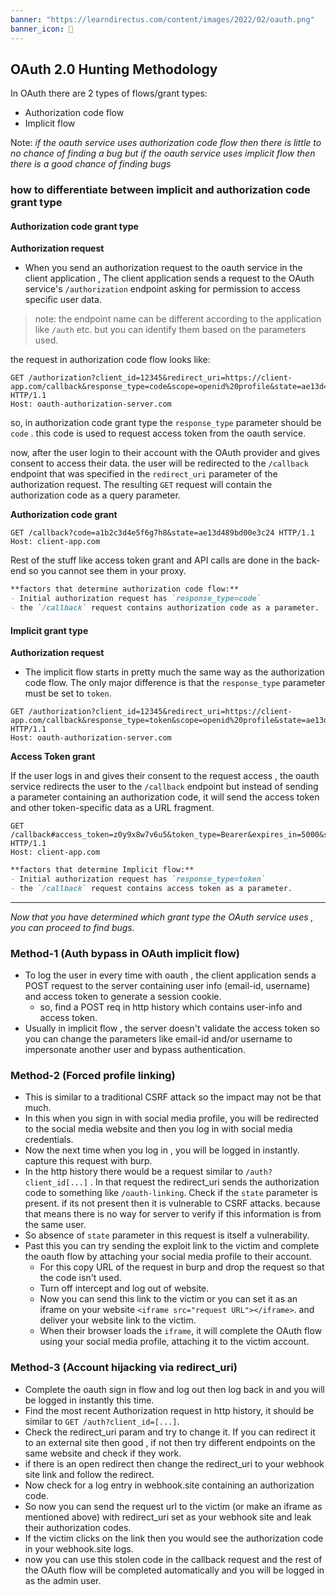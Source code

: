 ```yaml
---
banner: "https://learndirectus.com/content/images/2022/02/oauth.png"
banner_icon: 🔐
---
```

## OAuth 2.0 Hunting Methodology
In OAuth there are 2 types of flows/grant types:
- Authorization code flow
- Implicit flow

Note: *if the oauth service uses authorization code flow then there is little to no chance of finding a bug but if the oauth service uses implicit flow then there is a good chance of finding bugs*

### how to differentiate between implicit and authorization code grant type

#### Authorization code grant type

**Authorization request**
- When you send an authorization request to the oauth service in the client application , The client application sends a request to the OAuth service's `/authorization` endpoint asking for permission to access specific user data.

>note: the endpoint name can be different according to the application like `/auth` etc. but you can identify them based on the parameters used.

the request in authorization code flow looks like:

```
GET /authorization?client_id=12345&redirect_uri=https://client-app.com/callback&response_type=code&scope=openid%20profile&state=ae13d489bd00e3c24 HTTP/1.1 
Host: oauth-authorization-server.com
```

so, in authorization code grant type the `response_type` parameter should be `code` . this code is used to request access token from the oauth service.

now, after the user login to their account with the OAuth provider and gives consent to access their data. the user will be redirected to the `/callback` endpoint that was specified in the `redirect_uri` parameter of the authorization request. The resulting `GET` request will contain the authorization code as a query parameter.

**Authorization code grant**

```
GET /callback?code=a1b2c3d4e5f6g7h8&state=ae13d489bd00e3c24 HTTP/1.1 
Host: client-app.com
```

Rest of the stuff like access token grant and API calls are done in the back-end so you cannot see them in your proxy.

```md
**factors that determine authorization code flow:**
- Initial authorization request has `response_type=code`
- the `/callback` request contains authorization code as a parameter.
```

#### Implicit grant type

**Authorization request**
- The implicit flow starts in pretty much the same way as the authorization code flow. The only major difference is that the `response_type` parameter must be set to `token`.

```
GET /authorization?client_id=12345&redirect_uri=https://client-app.com/callback&response_type=token&scope=openid%20profile&state=ae13d489bd00e3c24 HTTP/1.1 
Host: oauth-authorization-server.com
```

**Access Token grant**

If the user logs in and gives their consent to the request access , the oauth service redirects the user to the `/callback` endpoint but instead of sending a parameter containing an authorization code, it will send the access token and other token-specific data as a URL fragment.

```
GET /callback#access_token=z0y9x8w7v6u5&token_type=Bearer&expires_in=5000&scope=openid%20profile&state=ae13d489bd00e3c24 HTTP/1.1 
Host: client-app.com
```


```md
**factors that determine Implicit flow:**
- Initial authorization request has `response_type=token`
- the `/callback` request contains access token as a parameter.
```

---

*Now that you have determined which grant type the OAuth service uses , you can proceed to find bugs.*

### Method-1 (Auth bypass in OAuth implicit flow)
- To log the user in every time with oauth , the client application sends a POST request to the server containing user info (email-id, username) and access token to generate a session cookie.
	- so, find a POST req in http history which contains user-info and access token.
- Usually in implicit flow , the server doesn't validate the access token so you can change the parameters like email-id and/or username to impersonate another user and bypass authentication.

### Method-2 (Forced profile linking)
- This is similar to a traditional CSRF attack so the impact may not be that much.
- In this when you sign in with social media profile, you will be redirected to the social media website and then you log in with social media credentials.
- Now the next time when you log in , you will be logged in instantly. capture this request with burp.
- In the http history there would be a request similar to `/auth?client_id[...]` . In that request the redirect_uri sends the authorization code to something like `/oauth-linking`. Check if the `state` parameter is present. if its not present then it is vulnerable to CSRF attacks. because that means there is no way for server to verify if this information is from the same user.
- So absence of `state` parameter in this request is itself a vulnerability.
- Past this you can try sending the exploit link to the victim and complete the oauth flow by attaching your social media profile to their account.
	- For this copy URL of the request in burp and drop the request so that the code isn't used.
	- Turn off intercept and log out of website.
	- Now you can send this link to the victim or you can set it as an iframe on your website `<iframe src="request URL"></iframe>`.  and deliver your website link to the victim.
	- When their browser loads the `iframe`, it will complete the OAuth flow using your social media profile, attaching it to the victim account.

### Method-3 (Account hijacking via redirect_uri)
- Complete the oauth sign in flow and log out then log back in and you will be logged in instantly this time.
- Find the most recent Authorization request in http history, it should be similar to `GET /auth?client_id=[...]`.
- Check the redirect_uri param and try to change it. If you can redirect it to an external site then good , if not then try different endpoints on the same website and check if they work.
- if there is an open redirect then change the redirect_uri to your webhook site link and follow the redirect. 
- Now check for a log entry in webhook.site containing an authorization code.
- So now you can send the request url to the victim (or make an iframe as mentioned above) with redirect_uri set as your webhook site and leak their authorization codes.
- If the victim clicks on the link then you would see the authorization code in your webhook.site logs.
- now you can use this stolen code in the callback request and the rest of the OAuth flow will be completed automatically and you will be logged in as the admin user.